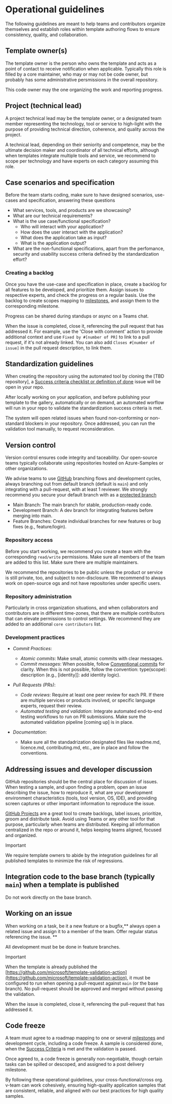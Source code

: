 # Operational guidelines

The following guidelines are meant to help teams and contributors organize themselves and establish roles within template authoring flows to ensure consistency, quality, and collaboration.

## Template owner(s)

The template owner is the person who owns the template and acts as a point of contact to receive notification when applicable. Typically this role is filled by a core maintainer, who may or may not be code owner, but probably has some administrative persmissions in the overall repository.

This code owner may the one organizing the work and reporting progress. 

## Project (technical lead)

A project technical lead may be the template owner, or a designated team member representing the technology, tool or service to high-light with the purpose of providing technical direction, coherence, and quality across the project. 

A technical lead, depending on their seniority and competence, may be the ultimate decision maker and coordinator of all technical efforts, although when templates integrate multiple tools and service, we recommend to scope per technology and have experts on each category assuming this role.

## Case scenarios and specification

Before the team starts coding, make sure to have designed scenarios, use-cases and specification, answering these questions

- What services, tools, and products are we showcasing?
- What are our technical requirements?
- What is the use case/functional specification? 
    * Who will interact with your application?
    * How does the user interact with the application?
    * What does the application take as input?
    * What is the application output?
- What are the non-functional specifications, apart from the perfomance, security and usability success criteria defined by the standardization effort?

### Creating a backlog

Once you have the use-case and specification in place, create a backlog for all features to be developed, and prioritize them. Assign issues to respective experts, and check the progress on a regular basis.
Use the backlog to create scopes mapping to [milestones](https://docs.github.com/en/issues/using-labels-and-milestones-to-track-work/about-milestones), and assign them to the corresponding milestone.

Progress can be shared during standups or async on a Teams chat.

When the issue is completed, close it, referencing the pull request that has addressed it. For example, use the 'Close with comment' action to provide additional context and use `Fixed by #[number of PR]` to link to a pull request, if it's not already linked. You can also add `Closes #[number of issue]` in the pull request description, to link them.

## Standardization guidelines

When creating the repository using the automated tool by cloning the [TBD repository], a [Success criteria checklist or definition of done](./definition-of-done.md) issue will be open in your repo. 

After locally working on your application, and before publishing your template to the gallery, automatically or on demand, an automated worflow will run in your repo to validate the standardization success criteria is met.

The system will open related issues when found non-conforming or non-standard blockers in your repository. Once addressed, you can run the validation tool manually, to request reconsideration.

## Version control

Version control ensures code integrity and taceability. Our open-source teams typically collaborate using repositories hosted on Azure-Samples or other organizations.

We advise teams to use [GitHub](https://docs.github.com/en/get-started/using-github/github-flow) branching flows and development cycles, always branching out from default branch (default is `main`) and only integrating with a pull-request, with at least 1 reviewer. We strongly recommend you secure your default branch with as a [protected branch](https://docs.github.com/en/repositories/configuring-branches-and-merges-in-your-repository/managing-protected-branches/about-protected-branches)

- Main Branch: The main branch for stable, production-ready code.
- Development Branch: A dev branch for integrating features before merging into main.
- Feature Branches: Create individual branches for new features or bug fixes (e.g., feature/login).

### Repository access

Before you start working, we recommend you create a team with the corresponding `read/write` permissions. Make sure all members of the team are added to this list. Make sure there are multiple maintainers.

We recommend the repositories to be public unless the product or service is still private, too, and subject to non-disclosure. We recommend to always work on open-source ogs and not have repositories under specific users. 

### Repository administration

Particularly in cross organization situations, and when collaborators and contributors are in different time-zones, that there are multiple contributors that can elevate permissions to control settings. We recommend they are added to an additional `core contributors` list. 

### Development practices

- *Commit Practices*:
    - *Atomic commits*: Make small, atomic commits with clear messages.
    - *Commit messages*: When possible, follow [Conventional commits](https://www.conventionalcommits.org/en/v1.0.0/) for clarity. When this is not possible, follow the convention: type(scope): description (e.g., [identity]]: add identity logic).

- *Pull Requests (PRs)*:
    - *Code reviews*: Require at least one peer review for each PR. If there are multiple services or products involved, or specific language experts, request their review.
    - *Automated testing and validation*: Integrate automated end-to-end testing workflows to run on PR submissions. Make sure the automated validation pipeline [coming up] is in place.

- *Documentation*:
    - Make sure all the standadrization designated files like readme.md, licence.md, contributing.md, etc., are in place and follow the conventions.

## Addressing issues and developer discussion

GitHub repositories should be the central place for discussion of issues. When testing a sample, and upon finding a problem, open an issue describing the issue, how to reproduce it, what are your development environment characteristics (tools, tool version, OS, IDE), and providing screen captures or other important information to reproduce the issue.

[GitHub Projects](https://docs.github.com/en/issues/planning-and-tracking-with-projects/learning-about-projects/about-projects) are a great tool to create backlogs, label issues, prioritize, groom and distribute task. Avoid using Teams or any other tool for that purpose, particularly when teams are distributed. Keeping all information centralized in the repo or around it, helps keeping teams aligned, focused and organized.

> [!IMPORTANT]
> We require template owners to abide by the integration guidelines for all published templates to minimize the risk of regressions.

## Integration code to the base branch (typically `main`) when a template is published

Do not work directly on the base branch.

## Working on an issue

When working on a task, be it a new feature or a bugfix,** always open a related issue and assign it to a member of the team. Offer regular status referencing the issue. **

All development must be be done in feature branches.

> [!IMPORTANT]
> When the template is already published the [https://github.com/microsoft/template-validation-action](https://github.com/microsoft/template-validation-action), it must be configured to run when opening a pull-request against `main` (or the base branch). No pull-request should be approved and merged without passing the validation.

When the issue is completed, close it, referencing the pull-request that has addressed it.

## Code freeze

A team must agree to a roadmap mapping to one or several [milestones](https://docs.github.com/en/issues/using-labels-and-milestones-to-track-work/about-milestones) and development cycle, including a code freeze. A sample is considered done, when the [Success Criteria](./definition-of-done.md) is met and the validation is passed.

Once agreed to, a code freeze is generally non-negotiable, though certain tasks can be spilled or descoped, and assigned to a post delivery milestone.

By following these operational guidelines, your cross-functional/cross org. v-team can work cohesively, ensuring high-quality application samples that are consistent, reliable, and aligned with our best practices for high quality samples.
